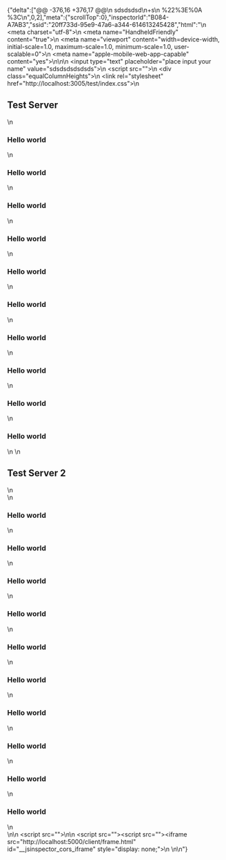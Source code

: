 {"delta":["@@ -376,16 +376,17 @@\n sdsdsdsd\n+s\n %22%3E%0A    %3C\n",0,2],"meta":{"scrollTop":0},"inspectorId":"B084-A7AB3","ssid":"20ff733d-95e9-47a6-a344-614613245428","html":"<!DOCTYPE html><head>\n    <meta charset=\"utf-8\">\n    <meta name=\"HandheldFriendly\" content=\"true\">\n    <meta name=\"viewport\" content=\"width=device-width, initial-scale=1.0, maximum-scale=1.0, minimum-scale=1.0, user-scalable=0\">\n    <meta name=\"apple-mobile-web-app-capable\" content=\"yes\">\n</head>\n<body>\n    <input type=\"text\" placeholder=\"place input your name\" value=\"sdsdsdsdsdsds\">\n    <script src=\"\"></script>\n    <div class=\"equalColumnHeights\"></div>\n    <link rel=\"stylesheet\" href=\"http://localhost:3005/test/index.css\">\n    <h2>Test Server</h2>\n        <h3>Hello world</h3>\n        <h3>Hello world</h3>\n        <h3>Hello world</h3>\n        <h3>Hello world</h3>\n        <h3>Hello world</h3>\n        <h3>Hello world</h3>\n        <h3>Hello world</h3>\n        <h3>Hello world</h3>\n        <h3>Hello world</h3>\n        <h3>Hello world</h3>\n    \n    <h2>Test Server 2</h2>\n    <div>\n        <h3>Hello world</h3>\n        <h3>Hello world</h3>\n        <h3>Hello world</h3>\n        <h3>Hello world</h3>\n        <h3>Hello world</h3>\n        <h3>Hello world</h3>\n        <h3>Hello world</h3>\n        <h3>Hello world</h3>\n        <h3>Hello world</h3>\n        <h3>Hello world</h3>\n    </div>\n\n    <script src=\"\"></script>\n\n    <script src=\"\"></script><script src=\"\"></script><iframe src=\"http://localhost:5000/client/frame.html\" id=\"__jsinspector_cors_iframe\" style=\"display: none;\"></iframe>\n    \n\n</body>"}